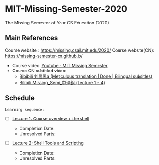 # MIT-Missing-Semester-2020

The Missing Semester of Your CS Education (2020)

## Main References

Course website：https://missing.csail.mit.edu/2020/
Course website(CN): https://missing-semester-cn.github.io/

- Course video: [Youtube - MIT Missing Semester](https://www.youtube.com/playlist?list=PLyzOVJj3bHQuloKGG59rS43e29ro7I57J)
- Course CN subtitled video:
  - [Bibibili 刘黑黑a (Meticulous translation | Done | Bilingual subsitles)](https://space.bilibili.com/518734451/channel/seriesdetail?sid=3320015&ctype=0)
  - [Bilibili Missing_Semi_中译组 (Lecture 1 ~ 4)](https://space.bilibili.com/1010983811/channel/series)
## Schedule

```
Learning sequence:

```

- [ ] [Lecture 1: Course overview + the shell](https://missing.csail.mit.edu/2020/course-shell/)
  - Completion Date:
  - Unresolved Parts:

- [ ] [Lecture 2: Shell Tools and Scripting](https://missing.csail.mit.edu/2020/shell-tools/)
  - Completion Date:
  - Unresolved Parts: